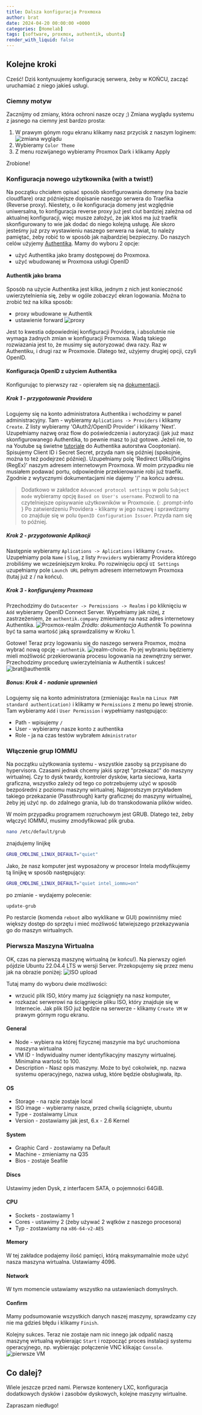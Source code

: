 ```yaml
---
title: Dalsza konfiguracja Proxmoxa
author: brat
date: 2024-04-20 00:00:00 +0000
categories: [Homelab]
tags: [software, proxmox, authentik, ubuntu]
render_with_liquid: false
---
```

## Kolejne kroki

Cześć!
Dziś kontynuujemy konfigurację serwera, żeby w KOŃCU, zacząć uruchamiać z niego jakieś usługi.

### Ciemny motyw
Zacznijmy od zmiany, która ochroni nasze oczy ;) Zmiana wyglądu systemu z jasnego na ciemny jest bardzo prosta:
1. W prawym gónym rogu ekranu klikamy nasz przycisk z naszym loginem:
![zmiana wyglądu](/assets/img/2024-04-20/theme.jpg)
2. Wybieramy `Color Theme`
2. Z menu rozwijanego wybieramy Proxmox Dark i klikamy Apply
   
Zrobione! 

### Konfiguracja nowego użytkownika (with a twist!)
Na początku chciałem opisać sposób skonfigurowania domeny (na bazie cloudflare) oraz późniejsze dopisanie nasezgo serwera do Traefika (Reverse proxy). Niestety, o ile konfiguracja domeny jest względnie uniwersalna, to konfiguracja reverse proxy już jest ciut bardziej zależna od aktualnej konfiguracji, więc musze założyć, że jak ktoś ma już traefik skonfigurowany to wie jak dodać do niego kolejną usługę. Ale skoro jesteśmy już przy wystawieniu naszego serwera na świat, to należy pamiętać, żeby robić to w sposób jak najbardziej bezpieczny. Do naszych celów użyjemy [Authentika](https://goauthentik.io/). Mamy do wyboru 2 opcje:
* użyć Authentika jako bramy dostępowej do Proxmoxa.
* użyć wbudowanej w Proxmoxa usługi OpenID

#### Authentik jako brama
Sposób na użycie Authentika jest kilka, jednym z nich jest konieczność uwierzytelnienia się, żeby w ogóle zobaczyć ekran logowania. Można to zrobić też na kilka sposób:
* proxy wbudowane w Authentik
* ustawienie forward 
![proxy](/assets/img/2024-04-20/provider-proxy.jpg)

Jest to kwestia odpowiedniej konfiguracji Providera, i absolutnie nie wymaga żadnych zmian w konfiguracji Proxmoxa. Wadą takiego rozwiazania jest to, że musimy się autoryzować dwa razy. Raz w Authentiku, i drugi raz w Proxmoxie. 
Dlatego też, użyjemy drugiej opcji, czyli OpenID.

#### Konfiguracja OpenID z użyciem Authentika
Konfigurując to pierwszy raz - opierałem się na [dokumentacji](https://docs.goauthentik.io/integrations/services/proxmox-ve/).

##### Krok 1 - przygotowanie Providera
Logujemy się na konto administratora Authentika i wchodzimy w panel administracyjny.
Tam - wybieramy `Aplications -> Providers` i klikamy `Create`.
Z listy wybieramy 'OAuth2/OpenID Provider' i klikamy 'Next'.
Uzupełniamy nazwę oraz flow do poświedczenia i autoryzacji (jak już masz skonfigurowanego Authentika, to pewnie masz to już gotowe. Jeżeli nie, to na Youtube są świetne [tutoriale](https://www.youtube.com/playlist?list=PLH73rprBo7vSkDq-hAuXOoXx2es-1ExOP) do Authentika autorstwa Cooptonian). 
Spisujemy Client ID i Secret Secret, przyda nam się później (spokojnie, można to też podejrzeć później). Uzupełniamy polę 'Redirect URIs/Origins (RegEx)' naszym adresem internetowym Proxmoxa. W moim przypadku nie musiałem podawać portu, odpowiednie przekierowanie robi już traefik. Zgodnie z wytycznymi dokumentacjami nie dajemy '/' na końcu adresu.
> Dodatkowo w zakładce `Advanced protocol settings` w polu `Subject mode` wybieramy opcję `Based on User's username`. Pozwoli to na czytelniejsze opisywanie użytkowników w Proxmoxie. 
{: .prompt-info }
Po zatwierdzeniu Providera - klikamy w jego nazwę i sprawdzamy co znajduje się w polu `OpenID Configuration Issuer`. Przyda nam się to później. 

##### Krok 2 - przygotowanie Aplikacji
Następnie wybieramy `Aplications -> Aplications` i klikamy `Create`.
Uzupełniamy pola `Name` i `Slug`, z listy `Providers` wybieramy Providera którego zrobiliśmy we wcześniejszym kroku. Po rozwinięciu opcji `UI Settings` uzupełniamy pole `Launch URL` pełnym adresem internetowym Proxmoxa (tutaj już z / na końcu).

##### Krok 3 - konfigurujemy Proxmoxa
Przechodzimy do `Datacenter -> Permissions -> Realms` i po kliknięciu w `Add` wybieramy OpenID Connect Server.
Wypełniamy jak niżej, z zastrzeżeniem, że `authentik.company` zmieniamy na nasz adres internetowy Authentika.
![Proxmox-realm](https://docs.goauthentik.io/assets/images/proxmox-source-7a3928943e502407ff132fb872f9be48.png)
_Źródło: dokumentacja Authentik_
To powinna być ta sama wartość jaką sprawdzaliśmy w Kroku 1.

Gotowe! Teraz przy logowaniu się do naszego serwera Proxmox, można wybrać nową opcję - `authentik`.
![realm-choice](/assets/img/2024-04-20/realm-choice.jpg).
Po jej wybraniu będziemy mieli możliwość przekierowania procesu logowania na zewnętrzny serwer.
Przechodzimy procedurę uwierzytelniania w Authentik i sukces!
![brat@authentik](/assets/img/2024-04-20/brat-auth.jpg)

##### Bonus: Krok 4 - nadanie uprawnień
Logujemy się na konto administratora (zmieniając `Realm` na `Linux PAM standard authentication)` i klikamy w `Permissions` z menu po lewej stronie. Tam wybieramy `Add` i `User Permission` i wypełniamy następująco:
* Path - wpisujemy `/`
* User - wybieramy nasze konto z authentika
* Role - ja na czas testów wybrałem `Administrator`


### Włączenie grup IOMMU
Na początku użytkowania systemu - wszystkie zasoby są przypisane do hypervisora. Czasami jednak chcemy jakiś sprzęt "przekazać" do maszyny wirtualnej. Czy to dysk twardy, kontroler dysków, karta sieciowa, karta graficzna, wszystko zależy od tego co potrzebujemy użyć w sposób bezpośredni z poziomu maszyny wirtualnej.
Najprostszym przykładem takiego przekazanie (Passthrough) karty graficznej do maszyny wirtualnej, żeby jej użyć np. do zdalnego grania, lub do transkodowania plików wideo.

W moim przypadku programem rozruchowym jest GRUB. Dlatego też, żeby włączyć IOMMU, musimy zmodyfikować plik gruba.

```bash
nano /etc/default/grub
```
znajdujemy linijkę 

```bash
GRUB_CMDLINE_LINUX_DEFAULT="quiet"
```

Jako, że nasz komputer jest wyposażony w procesor Intela modyfikujemy tą linijkę w sposób następujący:

```bash
GRUB_CMDLINE_LINUX_DEFAULT="quiet intel_iommu=on"
```

po zmianie - wydajemy polecenie:

```bash
update-grub
```

Po restarcie (komenda `reboot` albo wyklikane w GUI) powinniśmy mieć większy dostęp do sprzętu i mieć możliwość łatwiejszego przekazywania go do maszyn wirtualnych.

### Pierwsza Maszyna Wirtualna
OK, czas na pierwszą maszynę wirtualną (w końcu!). Na pierwszy ogień pójdzie Ubuntu 22.04.4 LTS w wersji Server. 
Przekopujemy się przez menu jak na obrazie poniżej:
![ISO upload](/assets/img/2024-04-20/iso-image.jpg)

Tutaj mamy do wyboru dwie możliwości:
* wrzucić plik ISO, który mamy juz ściągnięty na nasz komputer,
* rozkazać serwerowi na ściągnięcie pliku ISO, który znajduje się w Internecie. 
Jak plik ISO już będzie na serwerze - klikamy `Create VM` w prawym górnym rogu ekranu.

#### General
* Node - wybiera na której fizycznej maszynie ma być uruchomiona maszyna wirtualna
* VM ID - Indywidualny numer identyfikacyjny maszyny wirtualnej. Minimalna wartość to 100.
* Description - Nasz opis maszyny. Może to być cokolwiek, np. nazwa systemu operacyjnego, nazwa usług, które będzie obsługiwała, itp.

#### OS
* Storage - na razie zostaje local
* ISO image - wybieramy nasze, przed chwilą ściągnięte, ubuntu
* Type - zostaiwamy Linux
* Version - zostawiamy jak jest, 6.x - 2.6 Kernel

#### System
* Graphic Card - zostawiamy na Default
* Machine - zmieniamy na Q35
* Bios - zostaje Seafile

#### Discs
Ustawimy jeden Dysk, z interfacem SATA, o pojemności 64GiB.

#### CPU
* Sockets - zostawiamy 1
* Cores - ustawimy 2 (żeby używać 2 wątków z naszego procesora)
* Typ - zostawiamy na `x86-64-v2-AES`

#### Memory
W tej zakładce podajemy ilość pamięci, którą maksymamalnie może użyć nasza maszyna wirtualna. Ustawiamy 4096.

#### Network
W tym momencie ustawiamy wszystko na ustawieniach domyslnych.

#### Confirm
Mamy podsumowanie wszystkich danych naszej maszyny, sprawdzamy czy nie ma gdzieś błędu i klikamy `Finish`.

Kolejny sukces.
Teraz nie zostaje nam nic innego jak odpalić naszą maszynę wirtualną wybierając `Start` i rozpocząć proces instalacji systemu operacyjnego, np. wybierając połączenie VNC klikając `Console`. 
![pierwsze VM](/assets/img/2024-04-20/pierwsze-vm.jpg)

## Co dalej?
Wiele jeszcze przed nami. Pierwsze kontenery LXC, konfiguracja dodatkowych dysków i zasobów dyskowych, kolejne maszyny wirtualne.

Zapraszam niedługo!

